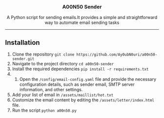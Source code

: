 <h3 align="center">A00N50 Sender</h3>
<div align="center">
<p align="center">
A Python script for sending emails.It provides a simple and straightforward way to automate email sending tasks
</p>
</div>

---

## Installation

1.  Clone the repository
    `git clone https://github.com/Ay0ubN0uri/a00n50-sender.git`
2.  Navigate to the project directory
    `cd a00n50-sender`
3.  Install the required dependencies
    `pip install -r requirements.txt`
4.  1.  Open the `/config/email-config.yaml` file and provide the necessary configuration details, such as sender email, SMTP server information, and other settings.
5.  Add your list of email in `/assets/maillist/hot.txt`
6.  Customize the email content by editing the `/assets/letter/index.html` file.
7.  Run the script
    `python a00n50.py`
